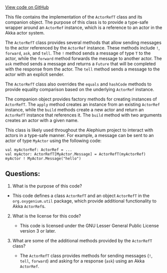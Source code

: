 [View code on GitHub](https://github.com/oxygenium/oxygenium/util/src/main/scala/org/oxygenium/util/ActorRefT.scala)

This file contains the implementation of the `ActorRefT` class and its companion object. The purpose of this class is to provide a type-safe wrapper around an `ActorRef` instance, which is a reference to an actor in the Akka actor system. 

The `ActorRefT` class provides several methods that allow sending messages to the actor referenced by the `ActorRef` instance. These methods include `!`, `forward`, `ask`, and `tell`. The `!` method sends a message of type `T` to the actor, while the `forward` method forwards the message to another actor. The `ask` method sends a message and returns a `Future` that will be completed with the response from the actor. The `tell` method sends a message to the actor with an explicit sender.

The `ActorRefT` class also overrides the `equals` and `hashCode` methods to provide equality comparison based on the underlying `ActorRef` instance.

The companion object provides factory methods for creating instances of `ActorRefT`. The `apply` method creates an instance from an existing `ActorRef` instance, while the `build` methods create a new actor and return an `ActorRefT` instance that references it. The `build` method with two arguments creates an actor with a given name.

This class is likely used throughout the Alephium project to interact with actors in a type-safe manner. For example, a message can be sent to an actor of type `MyActor` using the following code:

```
val myActorRef: ActorRef = ...
val myActor: ActorRefT[MyActor.Message] = ActorRefT(myActorRef)
myActor ! MyActor.Message("hello")
```
## Questions: 
 1. What is the purpose of this code?
   - This code defines a class `ActorRefT` and an object `ActorRefT` in the `org.oxygenium.util` package, which provide additional functionality to Akka `ActorRef`s.

2. What is the license for this code?
   - This code is licensed under the GNU Lesser General Public License version 3 or later.

3. What are some of the additional methods provided by the `ActorRefT` class?
   - The `ActorRefT` class provides methods for sending messages (`!`, `tell`, `forward`) and asking for a response (`ask`) using an Akka `ActorRef`.